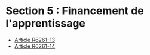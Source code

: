 # Section 5 : Financement de l'apprentissage

* [Article R6261-13](./LEGIARTI000030226592.md)
* [Article R6261-14](./LEGIARTI000018523351.md)
